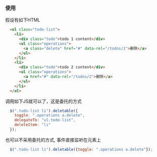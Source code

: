 ### 使用

假设有如下HTML

```html
  <ul class="todo-list">
    <li>
      <div class="todo">todo 1 content</div>
      <ul class="operations">
        <a class="delete" href="#" data-rel="/todos/1">删除</a>
      </ul>
    </li>
    <li>
      <div class="todo">todo 2 content</div>
      <ul class="operations">
        <a href="#" data-rel="/todos/2">删除</a>
      </ul>
    </li>
  </ul>
```

调用如下JS就可以了，这是委托的方式

```javascript
  $(".todo-list li").deletable({
    toggle: ".operations a.delete", 
    delegateTo: "ul.todo-list", 
    deleteItem: "li"
  });
```

也可以不采用委托的方式, 事件直接监听在元素上


```javascript
  $(".todo-list li").deletable({toggle: ".operations a.delete"});
```
